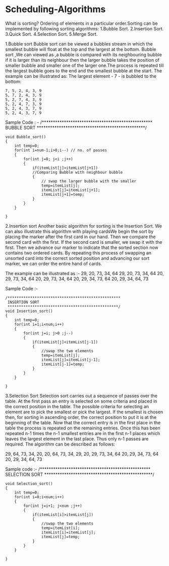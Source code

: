 # Scheduling-Algorithms

		

What is sorting?
Ordering of elements in a particular order.Sorting can be implemented by following sorting algorithms:
1.Bubble Sort.
2.Insertion Sort.
3.Quick Sort.
4.Selection Sort.
5.Merge Sort.

1.Bubble sort
	Bubble sort can be viewed a bubbles stream in which the smallest bubble will float at the top and the  largest at the bottom. Bubble sort ,We can viewed as ,a bubble is compared with its neighbouring bubble if it is larger than its neighbour then the larger bubble takes the position of smaller bubble and smaller one of the larger one.The process is repeated till the largest bubble goes to the end and the smallest bubble at the start.
The example can be illustrated as:
 The largest element - 7 - is bubbled to the bottom:

    7, 5, 2, 4, 3, 9
    5, 7, 2, 4, 3, 9
    5, 2, 7, 4, 3, 9
    5, 2, 4, 7, 3, 9
    5, 2, 4, 3, 7, 9
    5, 2, 4, 3, 7, 9

Sample Code : -
	/**************************************************
	 BUBBLE SORT
	 *************************************************/
	
	void Bubble_sort()
	{
		int temp=0;
		for(int i=num-1;i>0;i--) // no. of passes
		{
			for(int j=0; j<i ;j++)
			{
				if(itemList[j]>itemList[j+1])
				//Comparing Bubble with neighbour bubble
				{
					// swap the larger bubble with the smaller
					temp=itemList[j];
					itemList[j]=itemList[j+1];
					itemList[j+1]=temp;
				}
			}
		}
		
	}


2.Insertion sort
Another basic algorithm for sorting is the Insertion Sort. We can also illustrate this algorithm with playing cardsWe begin the sort by placing the marker after the first card in our hand. Then we compare the second card with the first. If the second card is smaller, we swap it with the first. Then we advance our marker to indicate that the sorted section now contains two ordered cards. By repeating this process of swapping an unsorted card into the correct sorted position and advancing our sort marker, we can order the entire hand of cards.

The example can be illustrated as :-
29, 20, 73, 34, 64
29, 20, 73, 34, 64
20, 29, 73, 34, 64
20, 29, 73, 34, 64
20, 29, 34, 73, 64
20, 29, 34, 64, 73

Sample Code :-

	/**************************************************
	 INSERTION SORT
	 *************************************************/
	void Insertion_sort()
	{
		int temp=0;
		for(int i=1;i<num;i++)
		{
			for(int j=i; j>0 ;j--)
			{
				if(itemList[j]<itemList[j-1])
				{	
					//swap the two elements
					temp=itemList[j];
					itemList[j]=itemList[j-1];
					itemList[j-1]=temp;
				}
			}
		}
		
	}

3.Selection Sort
 Selection sort carries out a sequence of passes over the table. At the first pass an entry is selected on some criteria and placed in the correct position in the table. The possible criteria for selecting an element are to pick the smallest or pick the largest. If the smallest is chosen then, for sorting in ascending order, the correct position to put it is at the beginning of the table. Now that the correct entry is in the first place in the table the process is repeated on the remaining entries. Once this has been repeated n-1 times the n-1 smallest entries are in the first n-1 places which leaves the largest element in the last place. Thus only n-1 passes are required. The algorithm can be described as follows: 

29, 64, 73, 34, 20,
20, 64, 73, 34, 29,
20, 29, 73, 34, 64
20, 29, 34, 73, 64
20, 29, 34, 64, 73


Sample code :-
/**************************************************
	 SELECTION SORT
*************************************************/

	void Selection_sort()
	{
		int temp=0;
		for(int i=0;i<num;i++)
		{
			for(int j=i+1; j<num ;j++)
			{
				if(itemList[i]>itemList[j])
				{	
					//swap the two elements
					temp=itemList[i];
					itemList[i]=itemList[j];
					itemList[j]=temp;
				}
			}
		}
		
	}
 

